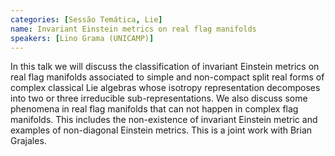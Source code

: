 ```yaml
---
categories: [Sessão Temática, Lie]
name: Invariant Einstein metrics on real flag manifolds
speakers: [Lino Grama (UNICAMP)]
---
```


In this talk we will discuss the classification of invariant Einstein metrics on real flag manifolds associated to simple and non-compact split real forms of complex classical Lie algebras whose isotropy representation decomposes into two or three irreducible sub-representations. We also discuss some phenomena in real flag manifolds that can not happen in complex flag manifolds. This includes the non-existence of invariant Einstein metric and examples of non-diagonal Einstein metrics. This is a joint work with Brian Grajales. 